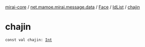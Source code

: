 [mirai-core](../../../index.md) / [net.mamoe.mirai.message.data](../../index.md) / [Face](../index.md) / [IdList](index.md) / [chajin](./chajin.md)

# chajin

`const val chajin: `[`Int`](https://kotlinlang.org/api/latest/jvm/stdlib/kotlin/-int/index.html)